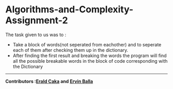 # Algorithms-and-Complexity-Assignment-2

The task given to us was to :
<ul>
<li>Take a block of words(not seperated from eachother) and to seperate each of them after checking them up in the dictionary.</li>
<li>After finding the first result and breaking the words the program will find all the possible breakable words in the block of code corresponding with the Dictionary</li>
</ul>

---
<strong>Contributors :[Erald Caka](https://github.com/HidekiNatsumi) and [Ervin Balla](https://github.com/ViniCS2001)</strong>
